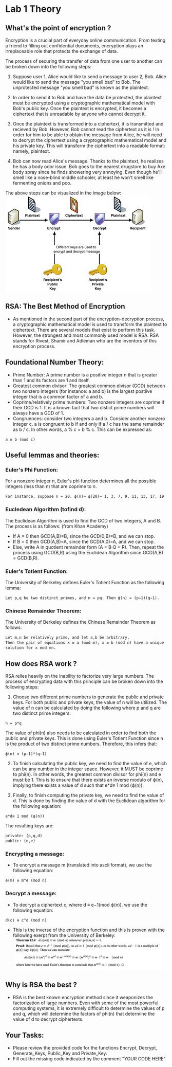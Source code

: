 # Lab 1 Theory

## What's the point of encryption ?

Encryption is a crucial part of everyday online communication. From texting a friend to filling out confidential documents, encryption plays an irreplaceable role that protects the exchange of data. 

The process of securing the transfer of data from one user to another can be broken down into the following steps:

1. Suppose user 1, Alice would like to send a message to user 2, Bob. Alice would like to send the message "you smell bad" to Bob. The unprotected message "you smell bad" is known as the plaintext. 

2. In order to send it to Bob and have the data be protected, the plaintext must be encrypted using a cryptographic mathematical model with Bob's public key. Once the plaintext is encrypted, it becomes a ciphertext that is unreadable by anyone who cannot decrypt it.

3. Once the plaintext is transformed into a ciphertext, it is transmitted and recieved by Bob. However, Bob cannot read the ciphertext as it is ! In order for him to be able to obtain the message from Alice, he will need to decrypt the ciphertext using a cryptographic mathematical model and his private key. This will transform the ciphertext into a readable format: namely, plaintext.

4. Bob can now read Alice's message. Thanks to the plaintext, he realizes he has a body odor issue. Bob goes to the nearest drugstore to buy Axe body spray since he finds showering very annoying. Even though he'll smell like a nose-blind middle schooler, at least he won't smell like fermenting onions and poo. 

The above steps can be visualized in the image below:
![extension_logo](images/encrypt-decrypt.gif)

## RSA: The Best Method of Encryption
- As mentioned in the second part of the encryption-decryption process, a cryptographic mathematical model is used to transform the plaintext to ciphertext. There are several models that exist to perform this task. However, the strongest and most commonly used model is RSA. RSA stands for Rivest, Shamir and Adleman who are the inventors of this encryption process.

## Foundational Number Theory:
- Prime Number: A prime number is a positive integer n that is greater than 1 and its factors are 1 and itself.
- Greatest common divisor: The greatest common divisor (GCD) between two nonzero integers (for instance: a and b) is the largest postiive integer that is a common factor of a and b.
- Coprime/relatively prime numbers: Two nonzero integers are coprime if their GCD is 1. It is a known fact that two distict prime numbers will always have a GCD of 1.
- Congruences: consider two integers a and b. Consider another nonzero integer c. a is congruent to b if and only if a / c has the same remainder as b / c. In other words, a % c = b % c.
This can be expressed as:
```console
a ≡ b (mod c)
```
## Useful lemmas and theories:
### Euler's Phi Function:
For a nonzero integer n, Euler's phi function determines all the possible integers (less than n) that are coprime to n.
```console
For instance, suppose n = 20. ϕ(n)= ϕ(20)= 1, 3, 7, 9, 11, 13, 17, 19
```
### Eucledean Algorithm (tofind d):
The Euclidean Algorithm is used to find the GCD of two integers, A and B. The process is as follows: (from Khan Academy)
- If A = 0 then GCD(A,B)=B, since the GCD(0,B)=B, and we can stop.  
- If B = 0 then GCD(A,B)=A, since the GCD(A,0)=A, and we can stop.  
- Else, write A in quotient remainder form (A = B⋅Q + R). Then, repeat the process using GCD(B,R) using the Euclidean Algorithm since GCD(A,B) = GCD(B,R).
### Euler's Totient Function:
The University of Berkeley defines Euler's Totient Function as the following lemma:
```console
Let p,q be two distinct primes, and n = pq. Then ϕ(n) = (p−1)(q−1).
```
### Chinese Remainder Theorem:
The University of Berkeley defines the Chinese Remainder Theorem as follows:
```console
Let m,n be relatively prime, and let a,b be arbitrary.
Then the pair of equations x ≡ a (mod m), x ≡ b (mod n) have a unique solution for x mod mn.
```
## How does RSA work ? 
RSA relies heavily on the inability to factorize very large numbers. The process of encrypting data with this principle can be broken down into the following steps:
1. Choose two different prime numbers to generate the public and private keys.
For both public and private keys, the value of n will be utilized. The value of n can be calculated by doing the following where p and q are two distinct prime integers:
```console
n = p*q
```
The value of phi(n) also needs to be calculated in order to find both the public and private keys. This is done using Euler's Totient Function since n is the product of two distinct prime numbers. Therefore, this infers that:
 ```console
ϕ(n) = (p−1)*(q−1)
```
2. To finish calculating the public key, we need to find the value of e, which can be any number in the integer space. However, it MUST be coprime to phi(n). In other words, the greatest common divisor for phi(n) and e must be 1. This is to ensure that there exists an inverse modulo of ϕ(n), implying there exists a value of d such that e*d≡ 1 mod (ϕ(n)).

3. Finally, to finish computing the private key, we need to find the value of d. This is done by finding the value of d with the Euclidean algorithm for the following equation:
 ```console
e*d≡ 1 mod (ϕ(n))
```
The resulting keys are:
 ```console
private: (p,q,d)
public: (n,e)
```

### Encrypting a message:
- To encrypt a message m (translated into ascii format), we use the following equation:
```console
e(m) ≡ m^e (mod n)
```
### Decrypt a message:
- To decrypt a ciphertext c, where d ≡ e−1(mod ϕ(n)). we use the following equation:
```console
d(c) ≡ c^d (mod n)
```
- This is the inverse of the encryption function and this is proven with the following exerpt from the University of Berkeley:
![extension_logo](images/decrypt_proof.png)

## Why is RSA the best ?
- RSA is the best known encryption method since it weaponizes the factorization of large numbers. Even with some of the most powerful computing systems, it is extremely difficult to determine the values of p and q, which will determine the factors of phi(n) that determine the value of d to decrypt ciphertexts.

## Your Tasks:
- Please review the provided code for the functions Encrypt, Decrypt, Generate_Keys, Public_Key and Private_Key.
- Fill out the missing code indicated by the comment "YOUR CODE HERE"